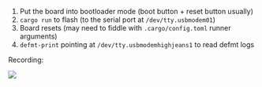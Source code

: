 1. Put the board into bootloader mode (boot button + reset button usually)
2. `cargo run` to flash (to the serial port at `/dev/tty.usbmodem01`)
3. Board resets (may need to fiddle with `.cargo/config.toml` runner arguments)
4. `defmt-print` pointing at `/dev/tty.usbmodemhighjeans1` to read defmt logs

Recording:

<a href="https://asciinema.org/a/y8s8AP3ucvYiWAVrzCt9nYxUO" target="_blank">
    <img src="https://asciinema.org/a/y8s8AP3ucvYiWAVrzCt9nYxUO.svg" />
</a>
